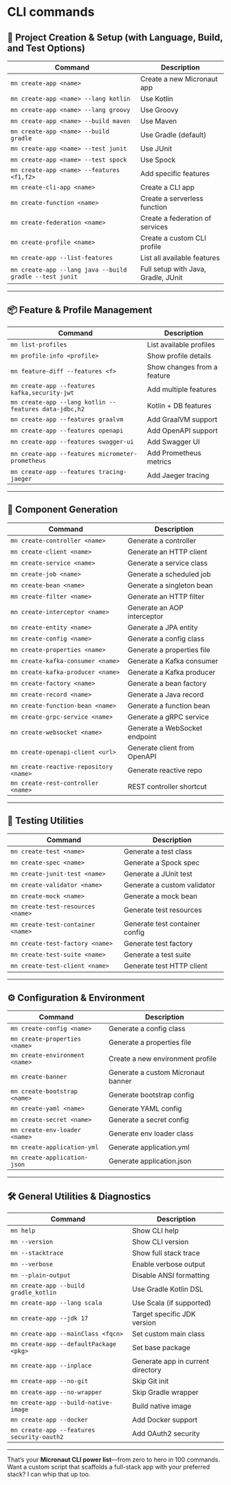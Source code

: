 # CLI commands 


## 🚀 Project Creation & Setup (with Language, Build, and Test Options)

| Command | Description |
|--------|-------------|
| `mn create-app <name>` | Create a new Micronaut app |
| `mn create-app <name> --lang kotlin` | Use Kotlin |
| `mn create-app <name> --lang groovy` | Use Groovy |
| `mn create-app <name> --build maven` | Use Maven |
| `mn create-app <name> --build gradle` | Use Gradle (default) |
| `mn create-app <name> --test junit` | Use JUnit |
| `mn create-app <name> --test spock` | Use Spock |
| `mn create-app <name> --features <f1,f2>` | Add specific features |
| `mn create-cli-app <name>` | Create a CLI app |
| `mn create-function <name>` | Create a serverless function |
| `mn create-federation <name>` | Create a federation of services |
| `mn create-profile <name>` | Create a custom CLI profile |
| `mn create-app --list-features` | List all available features |
| `mn create-app --lang java --build gradle --test junit` | Full setup with Java, Gradle, JUnit |

---

## 📦 Feature & Profile Management

| Command | Description |
|--------|-------------|
| `mn list-profiles` | List available profiles |
| `mn profile-info <profile>` | Show profile details |
| `mn feature-diff --features <f>` | Show changes from a feature |
| `mn create-app --features kafka,security-jwt` | Add multiple features |
| `mn create-app --lang kotlin --features data-jdbc,h2` | Kotlin + DB features |
| `mn create-app --features graalvm` | Add GraalVM support |
| `mn create-app --features openapi` | Add OpenAPI support |
| `mn create-app --features swagger-ui` | Add Swagger UI |
| `mn create-app --features micrometer-prometheus` | Add Prometheus metrics |
| `mn create-app --features tracing-jaeger` | Add Jaeger tracing |

---

## 🧱 Component Generation

| Command | Description |
|--------|-------------|
| `mn create-controller <name>` | Generate a controller |
| `mn create-client <name>` | Generate an HTTP client |
| `mn create-service <name>` | Generate a service class |
| `mn create-job <name>` | Generate a scheduled job |
| `mn create-bean <name>` | Generate a singleton bean |
| `mn create-filter <name>` | Generate an HTTP filter |
| `mn create-interceptor <name>` | Generate an AOP interceptor |
| `mn create-entity <name>` | Generate a JPA entity |
| `mn create-config <name>` | Generate a config class |
| `mn create-properties <name>` | Generate a properties file |
| `mn create-kafka-consumer <name>` | Generate a Kafka consumer |
| `mn create-kafka-producer <name>` | Generate a Kafka producer |
| `mn create-factory <name>` | Generate a bean factory |
| `mn create-record <name>` | Generate a Java record |
| `mn create-function-bean <name>` | Generate a function bean |
| `mn create-grpc-service <name>` | Generate a gRPC service |
| `mn create-websocket <name>` | Generate a WebSocket endpoint |
| `mn create-openapi-client <url>` | Generate client from OpenAPI |
| `mn create-reactive-repository <name>` | Generate reactive repo |
| `mn create-rest-controller <name>` | REST controller shortcut |

---

## 🧪 Testing Utilities

| Command | Description |
|--------|-------------|
| `mn create-test <name>` | Generate a test class |
| `mn create-spec <name>` | Generate a Spock spec |
| `mn create-junit-test <name>` | Generate a JUnit test |
| `mn create-validator <name>` | Generate a custom validator |
| `mn create-mock <name>` | Generate a mock bean |
| `mn create-test-resources <name>` | Generate test resources |
| `mn create-test-container <name>` | Generate test container config |
| `mn create-test-factory <name>` | Generate test factory |
| `mn create-test-suite <name>` | Generate a test suite |
| `mn create-test-client <name>` | Generate test HTTP client |

---

## ⚙️ Configuration & Environment

| Command | Description |
|--------|-------------|
| `mn create-config <name>` | Generate a config class |
| `mn create-properties <name>` | Generate a properties file |
| `mn create-environment <name>` | Create a new environment profile |
| `mn create-banner` | Generate a custom Micronaut banner |
| `mn create-bootstrap <name>` | Generate bootstrap config |
| `mn create-yaml <name>` | Generate YAML config |
| `mn create-secret <name>` | Generate a secret config |
| `mn create-env-loader <name>` | Generate env loader class |
| `mn create-application-yml` | Generate application.yml |
| `mn create-application-json` | Generate application.json |

---

## 🛠️ General Utilities & Diagnostics

| Command | Description |
|--------|-------------|
| `mn help` | Show CLI help |
| `mn --version` | Show CLI version |
| `mn --stacktrace` | Show full stack trace |
| `mn --verbose` | Enable verbose output |
| `mn --plain-output` | Disable ANSI formatting |
| `mn create-app --build gradle_kotlin` | Use Gradle Kotlin DSL |
| `mn create-app --lang scala` | Use Scala (if supported) |
| `mn create-app --jdk 17` | Target specific JDK version |
| `mn create-app --mainClass <fqcn>` | Set custom main class |
| `mn create-app --defaultPackage <pkg>` | Set base package |
| `mn create-app --inplace` | Generate app in current directory |
| `mn create-app --no-git` | Skip Git init |
| `mn create-app --no-wrapper` | Skip Gradle wrapper |
| `mn create-app --build-native-image` | Build native image |
| `mn create-app --docker` | Add Docker support |
| `mn create-app --features security-oauth2` | Add OAuth2 security |

---

That’s your **Micronaut CLI power list**—from zero to hero in 100 commands. Want a custom script that scaffolds a full-stack app with your preferred stack? I can whip that up too.
